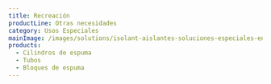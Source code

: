 ```yaml
---
title: Recreación
productLine: Otras necesidades
category: Usos Especiales
mainImage: /images/solutions/isolant-aislantes-soluciones-especiales-encabezado.jpg
products:
  - Cilindros de espuma
  - Tubos
  - Bloques de espuma
---
```

